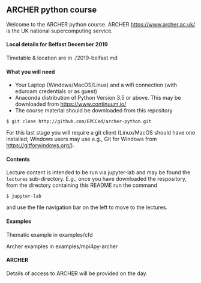 
## ARCHER python course

Welcome to the ARCHER python course. ARCHER https://www.archer.ac.uk/ is
the UK national supercomputing service.

#### Local details for Belfast December 2019

Timetable & location are in ./2019-belfast.md

#### What you will need

- Your Laptop (Windows/MacOS/Linux) and a wifi connection (with eduroam credentials or as guest)
- Anaconda distribution of Python Version 3.5 or above. This may be downloaded
  from https://www.continuum.io/
- The course material should be downloaded from this repository
```
$ git clone http://github.com/EPCCed/archer-python.git
```

For this last stage you will require a git client (Linux/MacOS should have
one installed; Windows users may use e.g., Git for Windows from
https://gitforwindows.org/).

#### Contents

Lecture content is intended to be run via jupyter-lab and may be found
the `lectures` sub-directory. E.g., once you have downloaded the 
respository, from the directory containing this README run the command
```
$ jupyter-lab
```
and use the file navigation bar on the left to move to the lectures.

#### Examples

Thematic example in examples/cfd

Archer examples in examples/mpi4py-archer


#### ARCHER

Details of access to ARCHER will be provided on the day.
